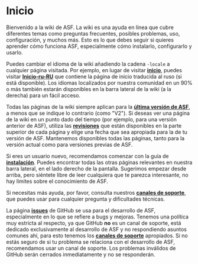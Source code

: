 # Inicio

Bienvenido a la wiki de ASF. La wiki es una ayuda en línea que cubre diferentes temas como preguntas frecuentes, posibles problemas, uso, configuración, y muchos más. Esto es lo que debes seguir si quieres aprender cómo funciona ASF, especialmente cómo instalarlo, configurarlo y usarlo.

Puedes cambiar el idioma de la wiki añadiendo la cadena `-locale` a cualquier página visitada. Por ejemplo, en lugar de visitar **[inicio](https://github.com/JustArchiNET/ArchiSteamFarm/wiki/Home)**, puedes visitar **[Inicio-ru-RU](https://github.com/JustArchiNET/ArchiSteamFarm/wiki/Home-ru-RU)** que contiene la página de inicio traducida al ruso (si está disponible). Los idiomas localizados por nuestra comunidad en un 90% o más también estarán disponibles en la barra lateral de la wiki (a la derecha) para un fácil acceso.

Todas las páginas de la wiki siempre aplican para la **[última versión de ASF](https://github.com/JustArchiNET/ArchiSteamFarm/releases)**, a menos que se indique lo contrario (como "V2"). Si deseas ver una página de la wiki en un punto dado del tiempo (por ejemplo, para una versión anterior de ASF), utiliza las **[revisiones](https://github.com/JustArchiNET/ArchiSteamFarm/wiki/_history)** que están disponibles en la parte superior de cada página y elige una fecha que sea apropiada para la de tu versión de ASF. Mantenemos disponibles todas las páginas, tanto para la versión actual como para versiones previas de ASF.

Si eres un usuario nuevo, recomendamos comenzar con la guía de **[instalación](https://github.com/JustArchiNET/ArchiSteamFarm/wiki/Setting-up-es-es)**. Puedes encontrar todas las otras páginas relevantes en nuestra barra lateral, en el lado derecho de la pantalla. Sugerimos empezar desde arriba, pero siéntete libre de leer cualquiera que te parezca interesante, no hay límites sobre el conocimiento de ASF.

Si necesitas más ayuda, por favor, consulta nuestros **[canales de soporte](https://github.com/JustArchiNET/ArchiSteamFarm/blob/master/SUPPORT.md)**, que puedes usar para cualquier pregunta y dificultades técnicas.

La página **[issues](https://github.com/JustArchiNET/ArchiSteamFarm/issues)** de GitHub se usa para el desarrollo de ASF, especialmente en lo que se refiere a bugs y mejoras. Tenemos una política muy estricta al respecto, ya que GitHub **no** es un canal de soporte, está dedicado exclusivamente al desarrollo de ASF y no respondiendo asuntos comunes ahí, para esto tenemos los **[canales de soporte](https://github.com/JustArchiNET/ArchiSteamFarm/blob/master/SUPPORT.md)** apropiados. Si no estás seguro de si tu problema se relaciona con el desarrollo de ASF, recomendamos usar un canal de soporte. Los problemas inválidos de GitHub serán cerrados inmediatamente y no se responderán.
